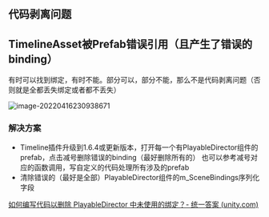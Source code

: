 ## 代码剥离问题

## TimelineAsset被Prefab错误引用（且产生了错误的binding）

有时可以找到绑定，有时不能。部分可以，部分不能，那么不是代码剥离问题（否则就是全都丢失绑定或者都不丢失）

![image-20220416230938671](https://cdn.jsdelivr.net/gh/YuzikiRain/ImageBed/img/image-20220416230938671.png)

### 解决方案

- Timeline插件升级到1.6.4或更新版本，打开每一个有PlayableDirector组件的prefab，点击减号删除错误的binding（最好删除所有的）
    也可以参考减号对应的函数调用，写自定义的代码处理所有涉及的prefab
- 清除错误的（最好是全部）PlayableDirector组件的m_SceneBindings序列化字段

[如何编写代码以删除 PlayableDirector 中未使用的绑定？- 统一答案 (unity.com)](https://answers.unity.com/questions/1833426/how-can-i-code-to-delete-unused-bindings-in-playab.html)